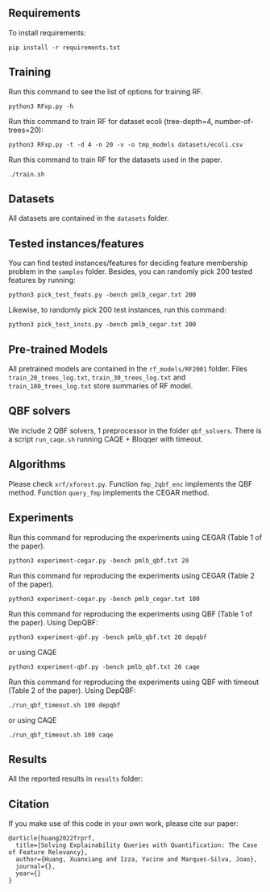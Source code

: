 ## Requirements

To install requirements:

```setup
pip install -r requirements.txt
```

## Training

Run this command to see the list of options for training RF.
```
python3 RFxp.py -h
```

Run this command to train RF for dataset ecoli (tree-depth=4, number-of-trees=20):

```
python3 RFxp.py -t -d 4 -n 20 -v -o tmp_models datasets/ecoli.csv
```
Run this command to train RF for the datasets used in the paper.
```
./train.sh
```

## Datasets

All datasets are contained in the `datasets` folder.

## Tested instances/features

You can find tested instances/features for deciding feature membership problem in the `samples` folder.
Besides, you can randomly pick 200 tested features by running:

```
python3 pick_test_feats.py -bench pmlb_cegar.txt 200
```
Likewise, to randomly pick 200 test instances, run this command:
```
python3 pick_test_insts.py -bench pmlb_cegar.txt 200
```

## Pre-trained Models

All pretrained models are contained in the `rf_models/RF2001` folder.
Files `train_20_trees_log.txt`, `train_30_trees_log.txt` and `train_100_trees_log.txt`
store summaries of RF model.

## QBF solvers

We include 2 QBF solvers, 1 preprocessor in the folder `qbf_solvers`.
There is a script `run_caqe.sh` running CAQE + Bloqqer with timeout.
 
## Algorithms

Please check `xrf/xforest.py`.
Function `fmp_2qbf_enc` implements the QBF method.
Function `query_fmp` implements the CEGAR method.

## Experiments

Run this command for reproducing the experiments using CEGAR (Table 1 of the paper).
```
python3 experiment-cegar.py -bench pmlb_qbf.txt 20
```
Run this command for reproducing the experiments using CEGAR (Table 2 of the paper).
```
python3 experiment-cegar.py -bench pmlb_cegar.txt 100
```

Run this command for reproducing the experiments using QBF (Table 1 of the paper).
Using DepQBF:
```
python3 experiment-qbf.py -bench pmlb_qbf.txt 20 depqbf
```
or using CAQE
```
python3 experiment-qbf.py -bench pmlb_qbf.txt 20 caqe
```

Run this command for reproducing the experiments using QBF with timeout (Table 2 of the paper).
Using DepQBF:
```
./run_qbf_timeout.sh 100 depqbf
```
or using CAQE
```
./run_qbf_timeout.sh 100 caqe
```

## Results
All the reported results in `results` folder:

## Citation

If you make use of this code in your own work, please cite our paper:
```
@article{huang2022frprf,
  title={Solving Explainability Queries with Quantification: The Case of Feature Relevancy},
  author={Huang, Xuanxiang and Izza, Yacine and Marques-Silva, Joao},
  journal={},
  year={}
}
```